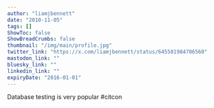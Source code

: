 ```yaml
---
author: "liamjbennett"
date: "2010-11-05"
tags: []
ShowToc: false
ShowBreadCrumbs: false
thumbnail: "/img/main/profile.jpg"
twitter_link: "https://x.com/liamjbennett/status/645501984706560"
mastodon_link: ""
bluesky_link: ""
linkedin_link: ""
expiryDate: "2016-01-01"
---
```


Database testing is very popular #citcon

